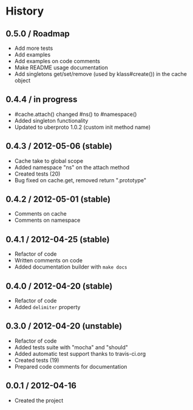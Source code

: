 # History

0.5.0 / Roadmap
---------------

  * Add more tests
  * Add examples
  * Add examples on code comments
  * Make README usage documentation
  * Add singletons get/set/remove (used by klass#create()) in the cache object

0.4.4 / in progress
---------------

  * #cache.attach() changed #ns() to #namespace()
  * Added singleton functionality
  * Updated to uberproto 1.0.2 (custom init method name)

0.4.3 / 2012-05-06 (stable)
---------------

  * Cache take to global scope
  * Added namespace "ns" on the attach method
  * Created tests (20)
  * Bug fixed on cache.get, removed return ".prototype"

0.4.2 / 2012-05-01 (stable)
---------------

  * Comments on cache
  * Comments on namespace
  
0.4.1 / 2012-04-25 (stable)
---------------

  * Refactor of code
  * Written comments on code
  * Added documentation builder with `make docs`

0.4.0 / 2012-04-20 (stable)
---------------

  * Refactor of code
  * Added `delimiter` property

0.3.0 / 2012-04-20 (unstable)
---------------------------

  * Refactor of code
  * Added tests suite with "mocha" and "should"
  * Added automatic test support thanks to travis-ci.org
  * Created tests (19)
  * Prepared code comments for documentation

0.0.1 / 2012-04-16 
------------------

  * Created the project